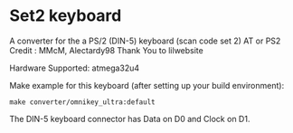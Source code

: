 # Set2 keyboard

A converter for the a PS/2 (DIN-5) keyboard (scan code set 2) AT or PS2
Credit : MMcM, Alectardy98
Thank You to lilwebsite


Hardware Supported: atmega32u4 

Make example for this keyboard (after setting up your build environment):

    make converter/omnikey_ultra:default

The DIN-5 keyboard connector has Data on D0 and Clock on D1.
